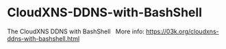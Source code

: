 # CloudXNS-DDNS-with-BashShell
The CloudXNS DDNS with BashShell  
More info: https://03k.org/cloudxns-ddns-with-bashshell.html
